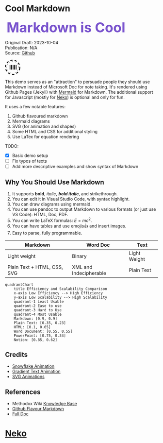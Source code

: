 <style>
    /* customizable snowflake styling */
    .snowflake {
        color: #fff;
        font-size: 1em;
        font-family: Arial;
        text-shadow: 0 0 1px #000;
    }

    @-webkit-keyframes snowflakes-fall {
        0% {
            top: -10%
        }

        100% {
            top: 100%
        }
    }

    @-webkit-keyframes snowflakes-shake {
        0% {
            -webkit-transform: translateX(0px);
            transform: translateX(0px)
        }

        50% {
            -webkit-transform: translateX(80px);
            transform: translateX(80px)
        }

        100% {
            -webkit-transform: translateX(0px);
            transform: translateX(0px)
        }
    }

    @keyframes snowflakes-fall {
        0% {
            top: -10%
        }

        100% {
            top: 100%
        }
    }

    @keyframes snowflakes-shake {
        0% {
            transform: translateX(0px)
        }

        50% {
            transform: translateX(80px)
        }

        100% {
            transform: translateX(0px)
        }
    }

    .snowflake {
        position: fixed;
        top: -10%;
        z-index: 9999;
        -webkit-user-select: none;
        -moz-user-select: none;
        -ms-user-select: none;
        user-select: none;
        cursor: default;
        -webkit-animation-name: snowflakes-fall, snowflakes-shake;
        -webkit-animation-duration: 10s, 3s;
        -webkit-animation-timing-function: linear, ease-in-out;
        -webkit-animation-iteration-count: infinite, infinite;
        -webkit-animation-play-state: running, running;
        animation-name: snowflakes-fall, snowflakes-shake;
        animation-duration: 10s, 3s;
        animation-timing-function: linear, ease-in-out;
        animation-iteration-count: infinite, infinite;
        animation-play-state: running, running
    }

    .snowflake:nth-of-type(0) {
        left: 1%;
        -webkit-animation-delay: 0s, 0s;
        animation-delay: 0s, 0s
    }

    .snowflake:nth-of-type(1) {
        left: 10%;
        -webkit-animation-delay: 1s, 1s;
        animation-delay: 1s, 1s
    }

    .snowflake:nth-of-type(2) {
        left: 20%;
        -webkit-animation-delay: 6s, .5s;
        animation-delay: 6s, .5s
    }

    .snowflake:nth-of-type(3) {
        left: 30%;
        -webkit-animation-delay: 4s, 2s;
        animation-delay: 4s, 2s
    }

    .snowflake:nth-of-type(4) {
        left: 40%;
        -webkit-animation-delay: 2s, 2s;
        animation-delay: 2s, 2s
    }

    .snowflake:nth-of-type(5) {
        left: 50%;
        -webkit-animation-delay: 8s, 3s;
        animation-delay: 8s, 3s
    }

    .snowflake:nth-of-type(6) {
        left: 60%;
        -webkit-animation-delay: 6s, 2s;
        animation-delay: 6s, 2s
    }

    .snowflake:nth-of-type(7) {
        left: 70%;
        -webkit-animation-delay: 2.5s, 1s;
        animation-delay: 2.5s, 1s
    }

    .snowflake:nth-of-type(8) {
        left: 80%;
        -webkit-animation-delay: 1s, 0s;
        animation-delay: 1s, 0s
    }

    .snowflake:nth-of-type(9) {
        left: 90%;
        -webkit-animation-delay: 3s, 1.5s;
        animation-delay: 3s, 1.5s
    }

    /* Demo Purpose Only*/
    .demo {
        font-family: 'Raleway', sans-serif;
        color: #fff;
        display: block;
        margin: 0 auto;
        padding: 15px 0;
        text-align: center;
    }

    .demo a {
        font-family: 'Raleway', sans-serif;
        color: #000;
    }

    #banner {
        font-size: clamp(2.8rem, 1.5vw, 3rem);
        font-weight: bold;
        margin: 5px;
        background: linear-gradient(to right,
                #7953cd 20%,
                #00affa 30%,
                #0190cd 70%,
                #764ada 80%);
        -webkit-background-clip: text;
        background-clip: text;
        -webkit-text-fill-color: transparent;
        text-fill-color: transparent;
        background-size: 500% auto;
        animation: textShine 5s ease-in-out infinite alternate;
    }
    @keyframes textShine {
        0% {
            background-position: 0% 50%;
        }

        100% {
            background-position: 100% 50%;
        }
    }
</style>

# Cool Markdown

<span id="banner">Markdown is Cool</span>

Original Draft: 2023-10-04  
Publication: N/A  
Source: [Github](https://github.com/TotalImagine-com/TotalImagine.com/blob/main/Resources/CoolMarkdown.md)

<svg version="1.1" id="L1" xmlns="http://www.w3.org/2000/svg" xmlns:xlink="http://www.w3.org/1999/xlink" x="0px" y="0px" viewBox="0 0 100 100" enable-background="new 0 0 100 100" xml:space="preserve" width="50">
    <circle fill="none" stroke="#000" stroke-width="6" stroke-miterlimit="15" stroke-dasharray="14.2472,14.2472" cx="50" cy="50" r="47" >
      <animateTransform 
         attributeName="transform" 
         attributeType="XML" 
         type="rotate"
         dur="5s" 
         from="0 50 50"
         to="360 50 50" 
         repeatCount="indefinite" />
  </circle>
  <circle fill="none" stroke="#000" stroke-width="1" stroke-miterlimit="10" stroke-dasharray="10,10" cx="50" cy="50" r="39">
      <animateTransform 
         attributeName="transform" 
         attributeType="XML" 
         type="rotate"
         dur="5s" 
         from="0 50 50"
         to="-360 50 50" 
         repeatCount="indefinite" />
  </circle>
  <g fill="#fff">
  <rect x="30" y="35" width="5" height="30" fill="black">
    <animateTransform 
       attributeName="transform" 
       dur="1s" 
       type="translate" 
       values="0 5 ; 0 -5; 0 5" 
       repeatCount="indefinite" 
       begin="0.1"/>
  </rect>
  <rect x="40" y="35" width="5" height="30" fill="black">
    <animateTransform 
       attributeName="transform" 
       dur="1s" 
       type="translate" 
       values="0 5 ; 0 -5; 0 5" 
       repeatCount="indefinite" 
       begin="0.2"/>
  </rect>
  <rect x="50" y="35" width="5" height="30" fill="black">
    <animateTransform 
       attributeName="transform" 
       dur="1s" 
       type="translate" 
       values="0 5 ; 0 -5; 0 5" 
       repeatCount="indefinite" 
       begin="0.3"/>
  </rect>
  <rect x="60" y="35" width="5" height="30" fill="black">
    <animateTransform 
       attributeName="transform" 
       dur="1s" 
       type="translate" 
       values="0 5 ; 0 -5; 0 5"  
       repeatCount="indefinite" 
       begin="0.4"/>
  </rect>
  <rect x="70" y="35" width="5" height="30" fill="black">
    <animateTransform 
       attributeName="transform" 
       dur="1s" 
       type="translate" 
       values="0 5 ; 0 -5; 0 5" 
       repeatCount="indefinite" 
       begin="0.5"/>
  </rect>
  </g>
</svg>

This demo serves as an "attraction" to persuade people they should use Markdown instead of Microsoft Doc for note taking. It's rendered using Github Pages (Jekyll) with [Mermaid](https://github.com/TotalImagine-com/TotalImagine.com/commit/035a2731e5d3c12e21c03e8beb0bbde0391d9715) for Markdown. The additional support for Javascript (mostly for [Neko](https://webneko.net)) is optional and only for fun.

It uses a few notable features:

1. Github flavoured markdown
2. Mermaid diagrams
3. SVG (for animation and shapes)
4. Some HTML and CSS for additional styling
5. Use LaTex for equation rendering

TODO:

- [x] Basic demo setup
- [ ] Fix typos of texts
- [ ] Add more descriptive examples and show syntax of Markdown

## Why You Should Use Markdown

1. It supports **bold**, *italic*, ***bold italic***, and ~~strikethrough~~.
2. You can edit it in Visual Studio Code, with syntax highlight.
3. You can draw diagrams using mermaid.
4. You can use pandoc to output Markdown to various formats (or just use VS Code): HTML, Doc, PDF.
5. You can write LaTeX formulas: $E=mc^2$.
6. You can have tables and use emojis👍 and insert images.
7. Easy to parse, fully programmable.

|Markdown|Word Doc|Text|
|-|-|-|
|Light weight|Binary|Light Weight|
|Plain Text + HTML, CSS, SVG|XML and Indecipherable|Plain Text|

```mermaid
quadrantChart
    title Efficiency and Scalability Comparison
    x-axis Low Efficiency --> High Efficiency
    y-axis Low Scalability --> High Scalability
    quadrant-1 Least Usable
    quadrant-2 Ease to use
    quadrant-3 Hard to Use
    quadrant-4 Most Usable
    Markdown: [0.9, 0.9]
    Plain Text: [0.35, 0.23]
    HTML: [0.1, 0.65]
    Word Document: [0.55, 0.55]
    PowerPoint: [0.75, 0.34]
    Notion: [0.85, 0.62]
```

## Credits

* [Snowflake Animation](https://codepen.io/codeconvey/pen/xRzQay)
* [Gradient Text Animation](https://codepen.io/amit_merchant/pen/yLxgMGz)
* [SVG Animations](https://codepen.io/nikhil8krishnan/pen/rVoXJa)

## References

* Methodox Wiki [Knowledge Base](https://wiki.methodox.io/KnowledgeBase/Markdown)
* [Github Flavour Markdown](https://gist.github.com/stevenyap/7038119)
* [Full Doc](https://docs.github.com/en/get-started/writing-on-github/getting-started-with-writing-and-formatting-on-github/basic-writing-and-formatting-syntax)

<!-- Render Elements -->
<div class="snowflakes" aria-hidden="true">
    <div class="snowflake">
        ❅
    </div>
    <div class="snowflake">
        ❅
    </div>
    <div class="snowflake">
        ❆
    </div>
    <div class="snowflake">
        ❄
    </div>
    <div class="snowflake">
        ❅
    </div>
    <div class="snowflake">
        ❆
    </div>
    <div class="snowflake">
        ❄
    </div>
    <div class="snowflake">
        ❅
    </div>
    <div class="snowflake">
        ❆
    </div>
    <div class="snowflake">
        ❄
    </div>
</div>

<script>NekoType="white"</script>
<h1 id=nl><script src="https://webneko.net/n20171213.js"></script><a 
href="https://webneko.net">Neko</a></h1>
